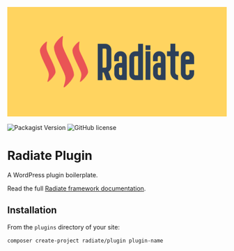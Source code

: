 ![Radiate](social-preview.png)

![Packagist Version](https://img.shields.io/packagist/v/radiate/plugin?style=flat-square)
![GitHub license](https://img.shields.io/github/license/BenRutlandWeb/radiate-plugin?style=flat-square)

# Radiate Plugin

A WordPress plugin boilerplate.

Read the full [Radiate framework documentation](https://radiate-framework.github.io/).

## Installation

From the `plugins` directory of your site:

```bash
composer create-project radiate/plugin plugin-name
```

